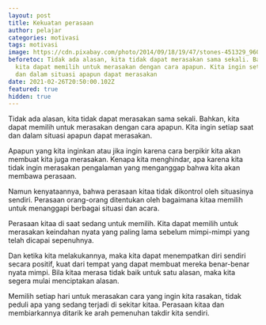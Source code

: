 ```yaml
---
layout: post
title: Kekuatan perasaan
author: pelajar
categories: motivasi
tags: motivasi
image: https://cdn.pixabay.com/photo/2014/09/18/19/47/stones-451329_960_720.jpg
beforetoc: Tidak ada alasan, kita tidak dapat merasakan sama sekali. Bahkan,
  kita dapat memilih untuk merasakan dengan cara apapun. Kita ingin setiap saat
  dan dalam situasi apapun dapat merasakan
date: 2021-02-26T20:50:00.102Z
featured: true
hidden: true
---
```

Tidak ada alasan, kita tidak dapat merasakan sama sekali. Bahkan, kita dapat memilih untuk merasakan dengan cara apapun. Kita ingin setiap saat dan dalam situasi apapun dapat merasakan.

Apapun yang kita inginkan atau jika ingin karena cara berpikir kita akan membuat kita juga merasakan. Kenapa kita menghindar, apa karena kita tidak ingin merasakan pengalaman yang menganggap bahwa kita akan membawa perasaan.

Namun kenyataannya, bahwa perasaan kitaa tidak dikontrol oleh situasinya sendiri. Perasaan orang-orang ditentukan oleh bagaimana kitaa memilih untuk menanggapi berbagai situasi dan acara.

Perasaan kitaa di saat sedang untuk memilih. Kita dapat memilih untuk merasakan keindahan nyata yang paling lama sebelum mimpi-mimpi yang telah dicapai sepenuhnya.

Dan ketika kita melakukannya, maka kita dapat menempatkan diri sendiri secara positif, kuat dari tempat yang dapat membuat mereka benar-benar nyata mimpi. Bila kitaa merasa tidak baik untuk satu alasan, maka kita segera mulai menciptakan alasan.

Memilih setiap hari untuk merasakan cara yang ingin kita rasakan, tidak peduli apa yang sedang terjadi di sekitar kitaa. Perasaan kitaa dan membiarkannya ditarik ke arah pemenuhan takdir kita sendiri.
